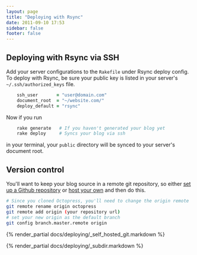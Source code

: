```yaml
---
layout: page
title: "Deploying with Rsync"
date: 2011-09-10 17:53
sidebar: false
footer: false
---
```


<h2 id="rsync">Deploying with Rsync via SSH</h2>

Add your server configurations to the `Rakefile` under Rsync deploy config. To deploy with Rsync, be sure your public key is listed in your server's `~/.ssh/authorized_keys` file.

``` ruby
    ssh_user       = "user@domain.com"
    document_root  = "~/website.com/"
    deploy_default = "rsync"
```

Now if you run

``` sh
    rake generate   # If you haven't generated your blog yet
    rake deploy     # Syncs your blog via ssh
```

in your terminal, your `public` directory will be synced to your server's document root.

## Version control

You'll want to keep your blog source in a remote git repository,
so either [set up a Github repository](https://github.com/repositories/new) or [host your own](#self_hosted_git) and then do this.

```sh
# Since you cloned Octopress, you'll need to change the origin remote
git remote rename origin octopress
git remote add origin (your repository url)
# set your new origin as the default branch
git config branch.master.remote origin
```


{% render_partial docs/deploying/_self_hosted_git.markdown %}

{% render_partial docs/deploying/_subdir.markdown %}

